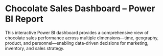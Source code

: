 # Chocolate Sales Dashboard – Power BI Report

This interactive Power BI dashboard provides a comprehensive view of chocolate sales performance across multiple dimensions—time, geography, product, and personnel—enabling data-driven decisions for marketing, inventory, and sales strategy.  
